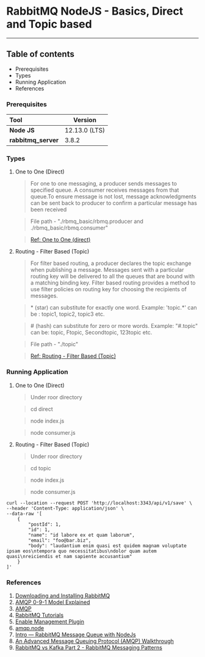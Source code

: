 # RabbitMQ NodeJS - Basics, Direct and Topic based

---

## Table of contents
- Prerequisites
- Types
- Running Application
- References

### Prerequisites

| Tool | Version |
| :--- | ------- |
| **Node JS** | 12.13.0 (LTS) |
| **rabbitmq_server** | 3.8.2 |

### Types

1. One to One (Direct)

    > For one to one messaging, a producer sends messages to specified queue. A consumer receives messages from that queue.To ensure message is not lost, message acknowledgments can be sent back to producer to confirm a particular message has been received

    > File path - "./rbmq_basic/rbmq.producer and ./rbmq_basic/rbmq.consumer"

    > [Ref: One to One (direct)](https://robomq.readthedocs.io/en/latest/one-one/)

2. Routing - Filter Based (Topic)

    > For filter based routing, a producer declares the topic exchange when publishing a message. Messages sent with a particular routing key will be delivered to all the queues that are bound with a matching binding key. Filter based routing provides a method to use filter policies on routing key for choosing the recipients of messages.

    > <span>&ast;</span> (star) can substitute for exactly one word.
    > Example: 'topic.*' can be : topic1, topic2, topic3 etc.

    > <span>#</span> (hash) can substitute for zero or more words.
    > Example: "#.topic" can be: topic, Ftopic, Secondtopic, 123topic etc.

    > File path - "./topic"

    > [Ref: Routing - Filter Based (Topic)](https://robomq.readthedocs.io/en/latest/topic/)

### Running Application

1. One to One (Direct)

    > Under roor directory

    > cd direct

    > node index.js

    > node consumer.js

2. Routing - Filter Based (Topic)

    > Under roor directory

    > cd topic

    > node index.js

    > node consumer.js

```console
curl --location --request POST 'http://localhost:3343/api/v1/save' \
--header 'Content-Type: application/json' \
--data-raw '[
    {
        "postId": 1,
        "id": 1,
        "name": "id labore ex et quam laborum",
        "email": "foo@bar.biz",
        "body": "laudantium enim quasi est quidem magnam voluptate ipsam eos\ntempora quo necessitatibus\ndolor quam autem quasi\nreiciendis et nam sapiente accusantium"
    }
]'
```

### References

1. [Downloading and Installing RabbitMQ](https://www.rabbitmq.com/download.html)
2. [AMQP 0-9-1 Model Explained](https://www.rabbitmq.com/tutorials/amqp-concepts.html)
3. [AMQP](https://robomq.readthedocs.io/en/latest/AMQP/)
4. [RabbitMQ Tutorials](https://www.rabbitmq.com/getstarted.html)
5. [Enable Management Plugin](https://www.rabbitmq.com/management.html#getting-started)
6. [amqp.node](https://github.com/squaremo/amqp.node)
7. [Intro — RabbitMQ Message Queue with NodeJs](https://medium.com/@deshan.m/intro-rabbitmq-message-queue-with-nodejs-b9fa9411c9a8)
8. [An Advanced Message Queuing Protocol (AMQP) Walkthrough](https://www.digitalocean.com/community/tutorials/an-advanced-message-queuing-protocol-amqp-walkthrough)
9. [RabbitMQ vs Kafka Part 2 - RabbitMQ Messaging Patterns](https://jack-vanlightly.com/blog/2017/12/5/rabbitmq-vs-kafka-part-2-rabbitmq-messaging-patterns-and-topologies)